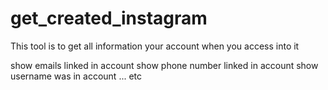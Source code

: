 # get_created_instagram
This tool is to get all information your account when you access into it

show emails linked in account
show phone number linked in account
show username was in account
... etc

